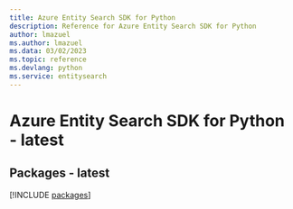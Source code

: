 ```yaml
---
title: Azure Entity Search SDK for Python
description: Reference for Azure Entity Search SDK for Python
author: lmazuel
ms.author: lmazuel
ms.data: 03/02/2023
ms.topic: reference
ms.devlang: python
ms.service: entitysearch
---
```

# Azure Entity Search SDK for Python - latest
## Packages - latest
[!INCLUDE [packages](entity-search-index.md)]
